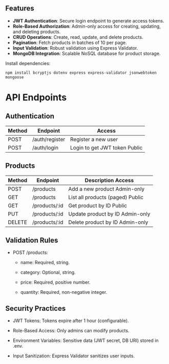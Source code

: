 ## Features
- **JWT Authentication**: Secure login endpoint to generate access tokens.
- **Role-Based Authorization**: Admin-only access for creating, updating, and deleting products.
- **CRUD Operations**: Create, read, update, and delete products.
- **Pagination**: Fetch products in batches of 10 per page.
- **Input Validation**: Robust validation using Express Validator.
- **MongoDB Integration**: Scalable NoSQL database for product storage.


Install dependencies:

```
npm install bcryptjs dotenv express express-validator jsonwebtoken mongoose
```
# API Endpoints
## Authentication
|Method|	Endpoint|	Access|
|------|----------|----------|
|POST	|/auth/register|	Register a new user|
|POST	|/auth/login|	Login to get JWT token	Public|

## Products


|Method|	Endpoint|	Description	Access|
|------|----------|-------------------|
|POST|	/products	|Add a new product	Admin-only|
|GET	|/products	|List all products (paged)	Public|
|GET	|/products/:id |	Get product by ID	Public|
|PUT	|/products/:id |	Update product by ID	Admin-only|
|DELETE|	/products/:id |	Delete product by ID	Admin-only|

## Validation Rules

* POST /products:

  * name: Required, string.

  * category: Optional, string.

  * price: Required, positive number.

  * quantity: Required, non-negative integer.

## Security Practices
* JWT Tokens: Tokens expire after 1 hour (configurable).

* Role-Based Access: Only admins can modify products.

* Environment Variables: Sensitive data (JWT secret, DB URI) stored in .env.

* Input Sanitization: Express Validator sanitizes user inputs.
